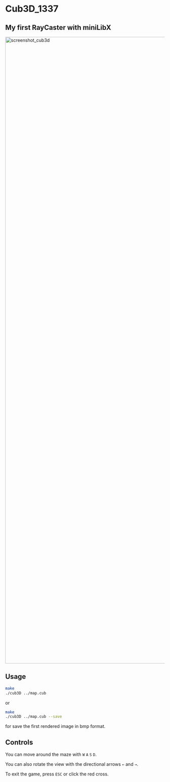 # Cub3D_1337

## My first RayCaster with miniLibX

<img width="1982" alt="screenshot_cub3d" src="https://user-images.githubusercontent.com/38728250/106025767-5a9f1480-60c9-11eb-8479-5eff5c5c5516.png">

## Usage

```bash
make
./cub3D ../map.cub
```
or
```bash
make
./cub3D ../map.cub --save
```
for save the first rendered image in bmp format.

## Controls

You can move around the maze with ```W``` ```A``` ```S``` ```D```.

You can also rotate the view with the directional arrows ```←``` and ```→```.

To exit the game, press ```ESC``` or click the red cross.
